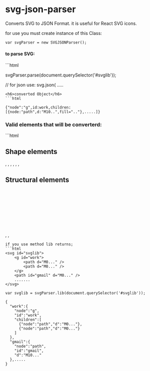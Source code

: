 # svg-json-parser
Converts SVG to JSON Format. it is useful for React SVG icons.

for use you must create instance of this Class:
```html
var svgParser = new SVGJSONParser();
```

<h4> to parse SVG: </h4>
```html

svgParser.parse(document.querySelector('#svglib'));

// for json use: svg.json( .....

```
<h6>converted Object</h6>
```html

{"node":"g",id:work,children:[{node:"path",d:"M10..",fill=".."},.....]}

```

<h3>Valid elements that will be converterd:</h3>
```html

Shape elements
---------------------------
<circle>, <ellipse>, <line>, <path>, <polygon>, <polyline>, <rect>

Structural elements
----------------------------
<defs>, <g>, <svg>, <symbol>,<svg>

```
if you use method lib returns;
```html
<svg id="svglib">
    <g id="work">
        <path d="M0..." />
        <path d="M0..." />
    </g>
    <path id="gmail" d="M0..." />
    .......
</svg>

var svglib = svgParser.lib(document.querySelector('#svglib'));

{  
  "work":{  
    "node":"g",
    "id":"work",
    "children":[  
      {"node":"path","d":"M0..."},
      {"node":"path","d":"M0..."}
    ]
  },
  "gmail":{  
    "node":"path",
    "id":"gmail",
    "d":"M10..."
  },.....
}
```

